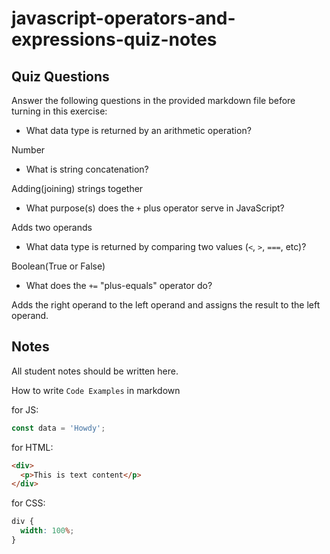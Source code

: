 # javascript-operators-and-expressions-quiz-notes

## Quiz Questions

Answer the following questions in the provided markdown file before turning in this exercise:

- What data type is returned by an arithmetic operation?

Number

- What is string concatenation?

Adding(joining) strings together

- What purpose(s) does the `+` plus operator serve in JavaScript?

Adds two operands

- What data type is returned by comparing two values (`<`, `>`, `===`, etc)?

Boolean(True or False)

- What does the `+=` "plus-equals" operator do?

Adds the right operand to the left operand and assigns the result to the left operand.

## Notes

All student notes should be written here.

How to write `Code Examples` in markdown

for JS:

```javascript
const data = 'Howdy';
```

for HTML:

```html
<div>
  <p>This is text content</p>
</div>
```

for CSS:

```css
div {
  width: 100%;
}
```
